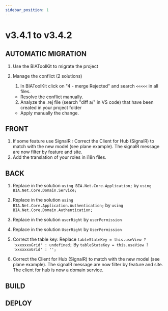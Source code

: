 ```yaml
---
sidebar_position: 1
---
```

# v3.4.1 to v3.4.2

## AUTOMATIC MIGRATION
1. Use the BIAToolKit to migrate the project

2. Manage the conflict (2 solutions)
   1. In BIAToolKit click on "4 - merge Rejected" and search `<<<<<` in all files.  
    * Resolve the conflict manually.
   2. Analyze the .rej file (search "diff a/" in VS code) that have been created in your project folder
     * Apply manually the change.

## FRONT
1. If some feature use SignalR : Correct the Client for Hub (SignalR) to match with the new model (see plane example).
   The signalR message are now filter by feature and site.
2. Add the translation of your roles in i18n files.

## BACK
1. Replace in the solution 
		```using BIA.Net.Core.Application;```
	by 
		```using BIA.Net.Core.Domain.Service;```
		
2. Replace in the solution 
		```using BIA.Net.Core.Application.Authentication;```
	by 
		```using BIA.Net.Core.Domain.Authentication;```

3. Replace in the solution 
		```userRight```
	by 
		```userPermission```

4. Replace in the solution 
		```UserRight```
	by 
		```UserPermission```

5. Correct the table key:
	Replace
		```tableStateKey = this.useView ? 'xxxxxxxGrid' : undefined;```
	By
		```tableStateKey = this.useView ? 'xxxxxxxGrid' : '';```

6. Correct the Client for Hub (SignalR) to match with the new model (see plane example).
	The signalR message are now filter by feature and site.
	The client for hub is now a domain service.

## BUILD 

## DEPLOY
